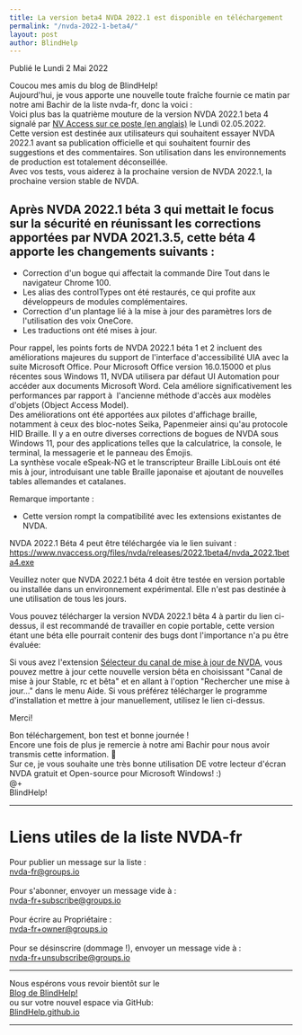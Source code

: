 ```yaml
---
title: La version beta4 NVDA 2022.1 est disponible en téléchargement
permalink: "/nvda-2022-1-beta4/"
layout: post
author: BlindHelp
---
```


<footer>Publié le Lundi 2 Mai 2022</footer>


Coucou mes amis du blog de BlindHelp!    
Aujourd'hui, je vous apporte une nouvelle toute fraîche fournie ce matin par notre ami Bachir de la liste nvda-fr, donc la voici :    
Voici plus bas la quatrième    mouture de la version NVDA 2022.1 beta 4 signalé par  [NV Access sur ce poste (en anglais)](https://www.nvaccess.org/post/nvda-2022-1beta4/) le Lundi 02.05.2022.    
Cette version est destinée aux utilisateurs qui souhaitent essayer NVDA 2022.1 avant sa publication officielle et qui souhaitent fournir des suggestions et des commentaires. Son utilisation dans les environnements de production est totalement déconseillée.         
Avec vos tests, vous aiderez à la prochaine version de NVDA 2022.1, la prochaine version stable de NVDA.        

## Après NVDA 2022.1 béta 3 qui mettait le focus sur la sécurité en réunissant les corrections apportées par NVDA 2021.3.5, cette béta 4 apporte les changements suivants :

* Correction d'un bogue qui affectait la commande Dire Tout dans le navigateur Chrome 100.
* Les alias des controlTypes ont été restaurés, ce qui profite aux développeurs de modules complémentaires.
* Correction d'un plantage lié à la mise à jour des paramètres lors de l'utilisation des voix OneCore.
* Les traductions ont été mises à jour.

Pour rappel, les points forts de NVDA 2022.1 béta 1 et 2 incluent des améliorations majeures du support de l'interface d'accessibilité UIA avec la suite Microsoft Office. Pour Microsoft Office version 16.0.15000 et plus récentes sous Windows 11, NVDA utilisera par défaut UI Automation pour accéder aux documents Microsoft Word. Cela améliore significativement les performances par rapport à  l'ancienne méthode d'accès aux modèles d'objets (Object Access Model).    
Des améliorations ont été apportées aux pilotes d'affichage braille, notamment à ceux des bloc-notes Seika, Papenmeier ainsi qu'au protocole HID Braille. Il y a en outre diverses corrections de bogues de NVDA sous Windows 11, pour des applications telles que la calculatrice, la console, le terminal, la messagerie et le panneau des Émojis.    
La synthèse vocale eSpeak-NG et le transcripteur Braille LibLouis ont été mis à jour, introduisant une table Braille japonaise et ajoutant de nouvelles tables allemandes et catalanes.    

Remarque importante :    

* Cette version rompt la compatibilité avec les extensions existantes de NVDA.    

NVDA 2022.1 Béta 4 peut être téléchargée via le lien suivant : <https://www.nvaccess.org/files/nvda/releases/2022.1beta4/nvda_2022.1beta4.exe>

Veuillez noter que NVDA 2022.1 béta 4 doit être testée en version portable ou installée dans un environnement expérimental. Elle n'est pas destinée à une utilisation de tous les jours.    

Vous pouvez télécharger la version NVDA 2022.1 bêta 4 à partir du  lien ci-dessus, il est recommandé de travailler en copie portable, cette version étant une béta elle pourrait contenir des bugs dont l'importance n'a pu être évaluée:    

Si vous avez l'extension [Sélecteur du canal de mise à jour de NVDA](https://blindhelp.github.io/updateChannel/), vous pouvez mettre à jour cette nouvelle version bêta en choisissant "Canal de mise à jour Stable, rc et bêta" et en allant à l'option "Rechercher une mise à jour..." dans le menu Aide. Si vous préférez télécharger le programme d'installation et mettre à jour manuellement, utilisez le lien ci-dessus.

Merci!  

Bon téléchargement, bon test et bonne journée !    
Encore une fois de plus je remercie à notre ami Bachir pour nous avoir transmis cette information. 🤝    
Sur ce, je vous souhaite une très bonne utilisation DE votre lecteur d'écran NVDA gratuit et Open-source pour Microsoft Windows! :)    
@+    
BlindHelp!    

---

# Liens utiles de la liste NVDA-fr #

Pour publier un message sur la liste :    
[nvda-fr@groups.io](mailto:nvda-fr@groups.io)    
<br>
Pour s'abonner, envoyer un message vide à :    
[nvda-fr+subscribe@groups.io](mailto:nvda-fr+subscribe@groups.io)    
<br>
Pour écrire au Propriétaire :    
[nvda-fr+owner@groups.io](mailto:nvda-fr+owner@groups.io)    
<br>
Pour se désinscrire (dommage !), envoyer un message vide à :    
[nvda-fr+unsubscribe@groups.io](mailto:nvda-fr+unsubscribe@groups.io)    

---

Nous espérons vous revoir bientôt sur le      
[Blog de BlindHelp!](http://blindhelp.blogspot.fr/)                    
ou sur  votre nouvel espace via GitHub:                     
[BlindHelp.github.io](https://blindhelp.github.io)                    

---